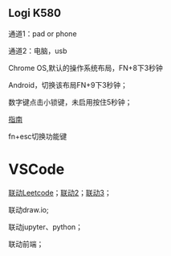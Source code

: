 ## Logi K580

通道1：pad or phone

通道2：电脑，usb

Chrome OS,默认的操作系统布局，FN+8下3秒钟

Android，切换该布局FN+9下3秒钟；

数字键点击小锁键，未启用按住5秒钟；

[指南](https://manuals.plus/zh-CN/logitech/logitech-k580-multi-device-wireless-keyboard-chrome-os-user-manual)

fn+esc切换功能键



# VSCode

[联动Leetcode](https://blog.csdn.net/qq_45436706/article/details/106957473)；[联动2](https://juejin.cn/post/6844904105782018055)；[联动3](https://github.com/LeetCode-OpenSource/vscode-leetcode/blob/master/docs/README_zh-CN.md)；

联动draw.io;

联动jupyter、python；

联动前端；



